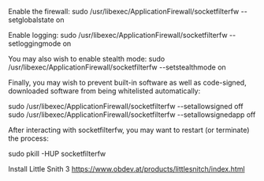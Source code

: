 Enable the firewall:
sudo /usr/libexec/ApplicationFirewall/socketfilterfw --setglobalstate on

Enable logging:
sudo /usr/libexec/ApplicationFirewall/socketfilterfw --setloggingmode on

You may also wish to enable stealth mode:
sudo /usr/libexec/ApplicationFirewall/socketfilterfw --setstealthmode on

Finally, you may wish to prevent built-in software as well as code-signed, downloaded software from being whitelisted automatically:

sudo /usr/libexec/ApplicationFirewall/socketfilterfw --setallowsigned off
sudo /usr/libexec/ApplicationFirewall/socketfilterfw --setallowsignedapp off

After interacting with socketfilterfw, you may want to restart (or terminate) the process:

sudo pkill -HUP socketfilterfw

Install Little Snith 3
https://www.obdev.at/products/littlesnitch/index.html